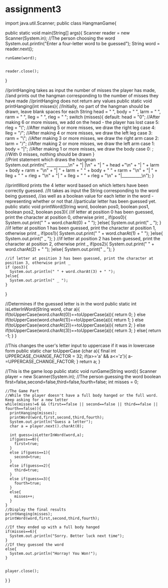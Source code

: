 # assignment3
import java.util.Scanner;
public class HangmanGame{
  
  public static void main(String[] args){
    Scanner reader = new Scanner(System.in); //The person choosing the word
    System.out.println("Enter a four-letter word to be guessed");
    String word = reader.next();
    
    runGame(word);
    
    
    reader.close();
  }
  
  //printHanging takes as input the number of misses the player has made,
  //and prints out the hangman corresponding to the number of misses they have made
  //printHanging does not return any values
  public static void printHanging(int misses){
    //Initially, no part of the hangman should be drawn, leave blank spaces for each
    String head = " ", body = " ", larm = " ", rarm = " ", lleg = " ", rleg = " ";
    switch (misses){
      default: head = "0"; //After making 6 or more misses, we add on the head - the player has lost
      case 5: rleg = "\\"; //After making 5 or more misses, we draw the right leg
      case 4: lleg = "/";  //After making 4 or more misses, we draw the left leg
      case 3: rarm = "\\"; //After making 3 or more misses, we draw the right arm
      case 2: larm = "/";  //After making 2 or more misses, we draw the left arm
      case 1: body = "|";  //After making 1 or more misses, we draw the body
      case 0: ;            //With 0 misses, nothing should be drawn
    }    
    //Print statement which draws the hangman
    System.out.println("___________\n" +
                       "|         |\n" +
                       "|         " + head +"\n" +
                       "|        " + larm + body + rarm + "\n" +
                       "|       " + larm + " " + body + " " + rarm + "\n" +
                       "|        " + lleg + " " + rleg + "\n" +
                       "|       " + lleg + "   " + rleg + "\n" +
                       "|__________\n");
   }
  
  
  
  //printWord prints the 4 letter word based on which letters have been correctly guessed.
  //It takes as input the String corresponding to the word being guessed,
  //as well as a boolean value for each letter in the word - representing whether or not that
  //particular letter has been guessed yet.
  public static void printWord(String word, boolean pos0, boolean pos1, boolean pos2, boolean pos3){
    //if letter at position 0 has been guessed, print the character at position 0, otherwise print _
    if(pos0){
      System.out.print(" " + word.charAt(0) + " ");
    }else{
      System.out.print(" _ ");
    }
    //if letter at position 1 has been guessed, print the character at position 1, otherwise print _
    if(pos1){
      System.out.print(" " + word.charAt(1) + " ");
    }else{
      System.out.print(" _ ");
    }
    //if letter at position 2 has been guessed, print the character at position 2, otherwise print _
    if(pos2){
      System.out.print(" " + word.charAt(2) + " ");
    }else{
      System.out.print(" _ ");
    }
    
    //if letter at position 3 has been guessed, print the character at position 3, otherwise print _
    if (pos3){
      System.out.println(" " + word.charAt(3) + " ");
    }else{
      System.out.println(" _ ");
    }   
  }
  
  //Determines if the guessed letter is in the word
  public static int isLetterInWord(String word, char a){
    if(toUpperCase(word.charAt(0))==toUpperCase(a)){
      return 0;
    }
    else if(toUpperCase(word.charAt(1))==toUpperCase(a)){
      return 1;
    }
    else if(toUpperCase(word.charAt(2))==toUpperCase(a)){
      return 2;
    }
    else if(toUpperCase(word.charAt(3))==toUpperCase(a)){
      return 3;
    }
    else{
      return -1;
    }
  }
  
  //This changes the user's letter input to uppercase if it was in lowercase form
  public static char toUpperCase (char a){
    final int UPPERCASE_CHANGE_FACTOR = 32; 
    if(a>='a' && a<='z'){
      a-=UPPERCASE_CHANGE_FACTOR;
    }
    return a;
  }
  
  //This is the game loop
  public static void runGame(String word){
    Scanner player = new Scanner(System.in); //The person guessing the word
    boolean first=false,second=false,third=false,fourth=false;
    int misses = 0;
    
    //The Game Part
    //While the player doesn't have a full body hanged or the full word. Keep asking for a new letter
    while(misses!=6 && (first==false || second==false || third==false || fourth==false)){
      printHanging(misses);
      printWord(word,first,second,third,fourth);
      System.out.println("Guess a letter");
      char a = player.next().charAt(0);
      
      int guess=isLetterInWord(word,a);
      if(guess==0){
        first=true;
      }
      else if(guess==1){
        second=true;
      }
      else if(guess==2){
        third=true;
      }
      else if(guess==3){
        fourth=true;
      }
      else{
        misses++;
      }
    }
    //Display the final results
    printHanging(misses);
    printWord(word,first,second,third,fourth);
    
    //If they ended up with a full body hanged
    if(misses==6){
      System.out.println("Sorry. Better luck next time");
    }
    //If they guessed the word
    else{
      System.out.println("Horray! You Won!");
    }
    
    
    player.close();
  }
}
